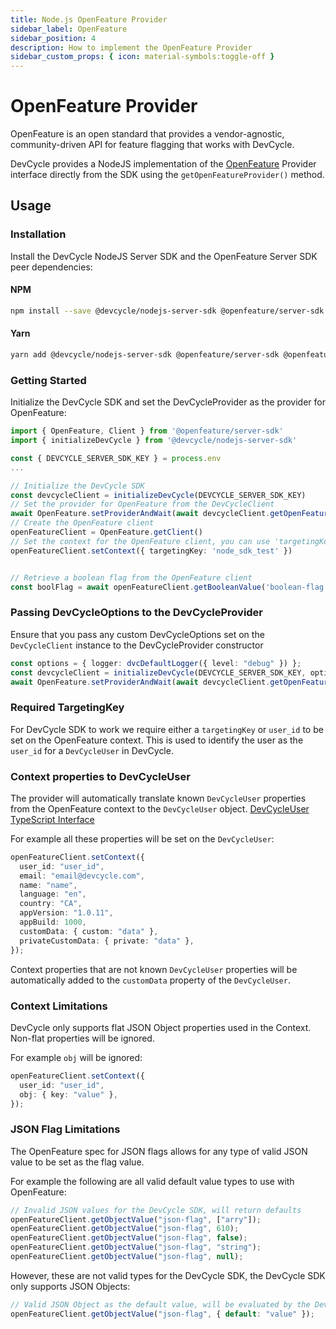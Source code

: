```yaml
---
title: Node.js OpenFeature Provider
sidebar_label: OpenFeature
sidebar_position: 4
description: How to implement the OpenFeature Provider
sidebar_custom_props: { icon: material-symbols:toggle-off }
---
```


# OpenFeature Provider

OpenFeature is an open standard that provides a vendor-agnostic, community-driven API for feature flagging that works
with DevCycle.

DevCycle provides a NodeJS implementation of the [OpenFeature](https://openfeature.dev/) Provider interface directly
from the SDK using the `getOpenFeatureProvider()` method.

## Usage

### Installation

Install the DevCycle NodeJS Server SDK and the OpenFeature Server SDK peer dependencies:

#### NPM

```bash
npm install --save @devcycle/nodejs-server-sdk @openfeature/server-sdk @openfeature/core
```

#### Yarn

```bash
yarn add @devcycle/nodejs-server-sdk @openfeature/server-sdk @openfeature/core
```

### Getting Started

Initialize the DevCycle SDK and set the DevCycleProvider as the provider for OpenFeature:

```typescript
import { OpenFeature, Client } from '@openfeature/server-sdk'
import { initializeDevCycle } from '@devcycle/nodejs-server-sdk'

const { DEVCYCLE_SERVER_SDK_KEY } = process.env
...

// Initialize the DevCycle SDK
const devcycleClient = initializeDevCycle(DEVCYCLE_SERVER_SDK_KEY)
// Set the provider for OpenFeature from the DevCycleClient
await OpenFeature.setProviderAndWait(await devcycleClient.getOpenFeatureProvider())
// Create the OpenFeature client
openFeatureClient = OpenFeature.getClient()
// Set the context for the OpenFeature client, you can use 'targetingKey' or 'user_id'
openFeatureClient.setContext({ targetingKey: 'node_sdk_test' })


// Retrieve a boolean flag from the OpenFeature client
const boolFlag = await openFeatureClient.getBooleanValue('boolean-flag', false)
```

### Passing DevCycleOptions to the DevCycleProvider

Ensure that you pass any custom DevCycleOptions set on the `DevCycleClient` instance to the DevCycleProvider constructor

```typescript
const options = { logger: dvcDefaultLogger({ level: "debug" }) };
const devcycleClient = initializeDevCycle(DEVCYCLE_SERVER_SDK_KEY, options);
await OpenFeature.setProviderAndWait(await devcycleClient.getOpenFeatureProvider());
```

### Required TargetingKey

For DevCycle SDK to work we require either a `targetingKey` or `user_id` to be set on the OpenFeature context. This is
used to identify the user as the `user_id` for a `DevCycleUser` in DevCycle.

### Context properties to DevCycleUser

The provider will automatically translate known `DevCycleUser` properties from the OpenFeature context to the
`DevCycleUser` object.
[DevCycleUser TypeScript Interface](https://github.com/DevCycleHQ/js-sdks/blob/main/sdk/nodejs/src/models/user.ts#L16)

For example all these properties will be set on the `DevCycleUser`:

```typescript
openFeatureClient.setContext({
  user_id: "user_id",
  email: "email@devcycle.com",
  name: "name",
  language: "en",
  country: "CA",
  appVersion: "1.0.11",
  appBuild: 1000,
  customData: { custom: "data" },
  privateCustomData: { private: "data" },
});
```

Context properties that are not known `DevCycleUser` properties will be automatically added to the `customData` property
of the `DevCycleUser`.

### Context Limitations

DevCycle only supports flat JSON Object properties used in the Context. Non-flat properties will be ignored.

For example `obj` will be ignored:

```typescript
openFeatureClient.setContext({
  user_id: "user_id",
  obj: { key: "value" },
});
```

### JSON Flag Limitations

The OpenFeature spec for JSON flags allows for any type of valid JSON value to be set as the flag value.

For example the following are all valid default value types to use with OpenFeature:

```typescript
// Invalid JSON values for the DevCycle SDK, will return defaults
openFeatureClient.getObjectValue("json-flag", ["arry"]);
openFeatureClient.getObjectValue("json-flag", 610);
openFeatureClient.getObjectValue("json-flag", false);
openFeatureClient.getObjectValue("json-flag", "string");
openFeatureClient.getObjectValue("json-flag", null);
```

However, these are not valid types for the DevCycle SDK, the DevCycle SDK only supports JSON Objects:

```typescript
// Valid JSON Object as the default value, will be evaluated by the DevCycle SDK
openFeatureClient.getObjectValue("json-flag", { default: "value" });
```
